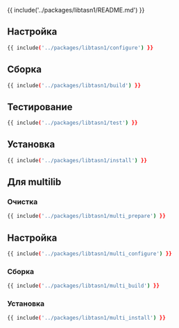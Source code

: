 {{ include('../packages/libtasn1/README.md') }}

## Настройка

```bash 
{{ include('../packages/libtasn1/configure') }}
```

## Сборка

```bash 
{{ include('../packages/libtasn1/build') }}
```

## Тестирование

```bash 
{{ include('../packages/libtasn1/test') }}
```

## Установка

```bash 
{{ include('../packages/libtasn1/install') }}
```


## Для multilib

### Очистка

```bash 
{{ include('../packages/libtasn1/multi_prepare') }}
```

## Настройка

```bash 
{{ include('../packages/libtasn1/multi_configure') }}
```

### Сборка

```bash 
{{ include('../packages/libtasn1/multi_build') }}
```

### Установка

```bash 
{{ include('../packages/libtasn1/multi_install') }}
```


